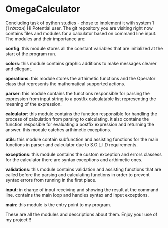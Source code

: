 # OmegaCalculator
Concluding task of python studies - chose to implement it with system 1 (אסכולה 1)
Hi Potential user.
The git repository you are visiting right now contains files and modules for a calculator based on command line input.
The modules and their importance are:

**config**: this module stores all the constant variables that are initialized at the start of the program run.

**colors**: this module contains graphic additions to make messages clearer and ellegant.

**operations**: this module stores the arthimetic functions and the Operator class that represents the mathematical supported actions.

**parser**: this module contains the functions responsible for parsing the expression from input string to a 
postfix calculatable list representing the meaning of the expression.

**calculator**: this module contains the function responsible for handling the process of calculation from parsing to calculating. 
it also contains the function resposible for evaluating a postfix expression and returning the answer.
this module catches arthimetic exceptions.

**utils**: this module contain subfunction and assisting functions for the main functions in parser and calculator 
due to S.O.L.I.D requirements.

**exceptions**: this module contains the custom exception and errors classess for the calculator there are syntax exceptions 
and arthimetic ones.

**validations**: this module contains validation and assisting functions that are called before the parsing and calculating functions in order to prevent syntax errors from running in the first place.

**input**: in charge of input receiving and showing the result at the command line.
contains the main loop and handles syntax and input exceptions.
 
**main**: this module is the entry point to my program.

These are all the modules and descriptions about them.
Enjoy your use of my project!!!
